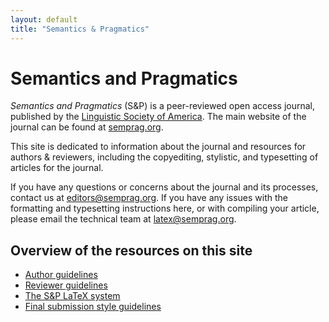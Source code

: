 ```yaml
---
layout: default
title: "Semantics & Pragmatics"
---
```

# Semantics and Pragmatics

*Semantics and Pragmatics* (S&P) is a peer-reviewed open access journal, published by the [Linguistic Society of America](http://www.linguisticsociety.org/). The main website of the journal can be found at [semprag.org](http://semprag.org/).

This site is dedicated to information about the journal and resources for authors & reviewers, including the copyediting, stylistic, and typesetting of articles for the journal.

If you have any questions or concerns about the journal and its processes, contact us at [editors@semprag.org](mailto:editors@semprag.org). If you have any issues with the formatting and typesetting instructions here, or with compiling your article, please email the technical team at [latex@semprag.org](mailto:latex@semprag.org).

## Overview of the resources on this site

* [Author guidelines](author)
* [Reviewer guidelines](reviewer)
* [The S&P LaTeX system](basic)
* [Final submission style guidelines](style)




